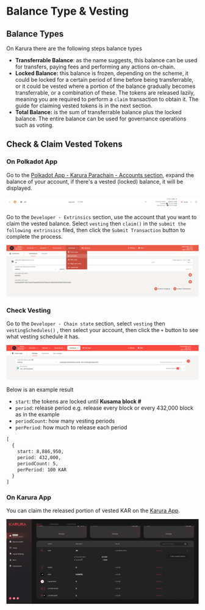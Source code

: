 # Balance Type & Vesting

## Balance Types

On Karura there are the following steps balance types

* **Transferrable Balance**: as the name suggests, this balance can be used for transfers, paying fees and performing any actions on-chain.
* **Locked Balance:** this balance is frozen, depending on the scheme, it could be locked for a certain period of time before being transferrable, or it could be vested where a portion of the balance gradually becomes transferrable, or a combination of these. The tokens are released lazily, meaning you are required to perform a `claim` transaction to obtain it. The guide for claiming vested tokens is in the next section.
* **Total Balance:** is the sum of transferrable balance plus the locked balance. The entire balance can be used for governance operations such as voting. 

## Check & Claim Vested Tokens

### On Polkadot App

Go to the [Polkadot App - Karura Parachain - Accounts section](https://polkadot.js.org/apps/?rpc=wss%3A%2F%2Fkarura-rpc-1.aca-api.network#/accounts), expand the balance of your account, if there's a vested \(locked\) balance, it will be displayed.

![](../../../.gitbook/assets/screen-shot-2021-07-14-at-4.12.58-pm.png)

Go to the `Developer - Extrinsics` section, use the account that you want to claim the vested balance. Select `vesting` then `claim()` in the `submit the following extrinsics` filed, then click the `Submit Transaction` button to complete the process.

![](../../../.gitbook/assets/screen-shot-2021-07-14-at-4.17.00-pm.png)

### Check Vesting

Go to the `Developer - Chain state` section, select `vesting` then `vestingSchedules()` , then select your account, then click the `+` button to see what vesting schedule it has.

![](../../../.gitbook/assets/screen-shot-2021-07-22-at-9.15.56-am.png)

Below is an example result

* `start`: the tokens are locked until **Kusama block \#**
* `period`: release period e.g. release every block or every 432,000 block as in the example
* `periodCount`: how many vesting periods
* `perPeriod`: how much to release each period

```text
[
  {
    start: 8,886,950,
    period: 432,000,
    periodCount: 5,
    perPeriod: 100 KAR
  }
]
```

### On Karura App

You can claim the released portion of vested KAR on the [Karura App](https://apps.karura.network/).

![](../../../.gitbook/assets/screen-shot-2021-07-14-at-2.01.13-pm.png)

